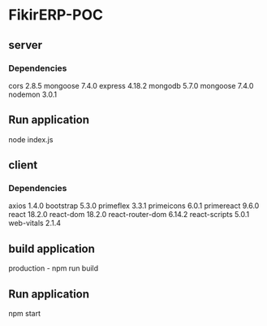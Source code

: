 # FikirERP-POC
## server
### Dependencies
cors 2.8.5
mongoose 7.4.0
express 4.18.2
mongodb 5.7.0
mongoose 7.4.0
nodemon 3.0.1

## Run application

node index.js

## client
### Dependencies
axios 1.4.0 
bootstrap 5.3.0
primeflex 3.3.1 
primeicons 6.0.1 
primereact 9.6.0 
react 18.2.0 
react-dom 18.2.0 
react-router-dom 6.14.2 
react-scripts 5.0.1
web-vitals 2.1.4

## build application

production -
npm run build

## Run application

npm start



